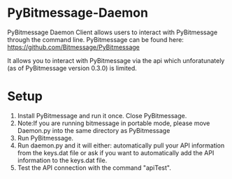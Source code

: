 PyBitmessage-Daemon
===================

PyBitmessage Daemon Client allows users to interact with PyBitmessage through the command line. PyBitmessage can be found here: https://github.com/Bitmessage/PyBitmessage

It allows you to interact with PyBitmessage via the api which unforatunately (as of PyBitmessage version 0.3.0) is limited.


Setup
=====
1. Install PyBitmessage and run it once. Close PyBitmessage.
2. Note:If you are running bitmessage in portable mode, please move Daemon.py into the same directory as PyBitmessage
3. Run PyBitmessage.
4. Run daemon.py and it will either: automatically pull your API information from the keys.dat file or ask if you want to automatically add the API information to the keys.dat file.
5. Test the API connection with the command "apiTest".
